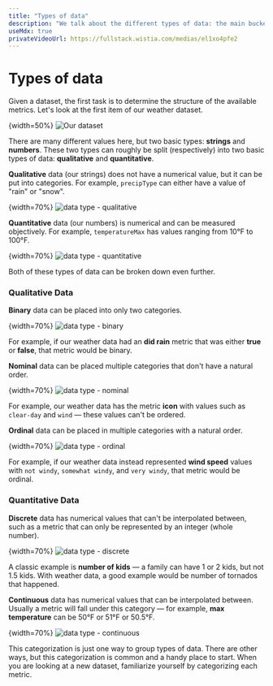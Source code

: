 ```yaml
---
title: "Types of data"
description: "We talk about the different types of data: the main buckets of qualitative and quantitative metrics, and their sub-categorizations."
useMdx: true
privateVideoUrl: https://fullstack.wistia.com/medias/el1xo4pfe2
---
```


# Types of data


Given a dataset, the first task is to determine the structure of the available metrics. Let's look at the first item of our weather dataset.

{width=50%}
![Our dataset](./public/images/1-making-your-first-chart/dataset.png)

There are many different values here, but two basic types: **strings** and **numbers**. These two types can roughly be split (respectively) into two basic types of data: **qualitative** and **quantitative**.

**Qualitative** data (our strings) does not have a numerical value, but it can be put into categories. For example, `precipType` can either have a value of "rain" or "snow".

{width=70%}
![data type - qualitative](./public/images/7-data-visualization-design/qualitative.png)

**Quantitative** data (our numbers) is numerical and can be measured objectively. For example, `temperatureMax` has values ranging from 10°F to 100°F.

{width=70%}
![data type - quantitative](./public/images/7-data-visualization-design/quantitative.png)

Both of these types of data can be broken down even further.

### Qualitative Data

**Binary** data can be placed into only two categories.

{width=70%}
![data type - binary](./public/images/7-data-visualization-design/binary.png)

For example, if our weather data had an **did rain** metric that was either **true** or **false**, that metric would be binary.

**Nominal** data can be placed multiple categories that don't have a natural order.

{width=70%}
![data type - nominal](./public/images/7-data-visualization-design/nominal.png)

For example, our weather data has the metric **icon** with values such as `clear-day` and `wind` — these values can't be ordered.

**Ordinal** data can be placed in multiple categories with a natural order.

{width=70%}
![data type - ordinal](./public/images/7-data-visualization-design/ordinal.png)

For example, if our weather data instead represented **wind speed** values with `not windy`, `somewhat windy`, and `very windy`, that metric would be ordinal.

### Quantitative Data

**Discrete** data has numerical values that can't be interpolated between, such as a metric that can only be represented by an integer (whole number).

{width=70%}
![data type - discrete](./public/images/7-data-visualization-design/discrete.png)

A classic example is **number of kids** — a family can have 1 or 2 kids, but not 1.5 kids. With weather data, a good example would be number of tornados that happened.

**Continuous** data has numerical values that can be interpolated between. Usually a metric will fall under this category — for example, **max temperature** can be 50°F or 51°F or 50.5°F.

{width=70%}
![data type - continuous](./public/images/7-data-visualization-design/continuous.png)

This categorization is just one way to group types of data. There are other ways, but this categorization is common and a handy place to start. When you are looking at a new dataset, familiarize yourself by categorizing each metric.
